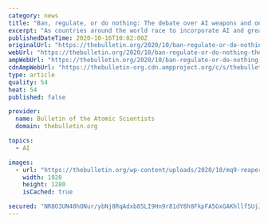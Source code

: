 ```yaml
---
category: news
title: "Ban, regulate, or do nothing: The debate over AI weapons and one path forward"
excerpt: "As countries around the world race to incorporate AI and greater autonomous functionality into weapons, the years-long debate at the United Nations over what if anything to do about lethal autonomous weapons has not resulted in an answer."
publishedDateTime: 2020-10-16T10:02:00Z
originalUrl: "https://thebulletin.org/2020/10/ban-regulate-or-do-nothing-the-debate-over-ai-weapons-and-one-path-forward/"
webUrl: "https://thebulletin.org/2020/10/ban-regulate-or-do-nothing-the-debate-over-ai-weapons-and-one-path-forward/"
ampWebUrl: "https://thebulletin.org/2020/10/ban-regulate-or-do-nothing-the-debate-over-ai-weapons-and-one-path-forward/amp/"
cdnAmpWebUrl: "https://thebulletin-org.cdn.ampproject.org/c/s/thebulletin.org/2020/10/ban-regulate-or-do-nothing-the-debate-over-ai-weapons-and-one-path-forward/amp/"
type: article
quality: 54
heat: 54
published: false

provider:
  name: Bulletin of the Atomic Scientists
  domain: thebulletin.org

topics:
  - AI

images:
  - url: "https://thebulletin.org/wp-content/uploads/2020/10/mq9-reaper.jpg"
    width: 1920
    height: 1280
    isCached: true

secured: "NR8O3UN40hONur/ybNj8RqAdxb85LI9Hn9r81dY8h8FkpFA5GxGAKhllfSUjJRdkqkeIcta0tqbmegSZGZh97MS1Xg9+dBES47haov0WBjNOejoeevRHFrsMdG4ohDzhXETYcxpZjFCGT35r6JetJ3HTTdywGZLMCkvtGNYdzbqqRiy/wcCcrX+ZSVdbvt8w976wwLE6zUmz9LIDq0BGnyu3EGA8WhADL8gE9wU1ZcucruJ6MZx7VJJE6X1n77XIMTUxx/Ku2jIhIQS3wx7BbjUh1PxNkSGfpJdisIYQoRQ97uFpRIn+U4JlsUpOF8iOPld+HvjS8lvt9F/20npvIQZ0OpkSuYpTfg3tmGabIe8=;SqW7/9aCasJhokxXTK85WQ=="
---
```


